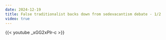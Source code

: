 ```yaml
---
date: 2024-12-19
title: False traditionalist backs down from sedevacantism debate - 1/2
video: true
---
```



{{< youtube _xGG2xPlr-c >}}

